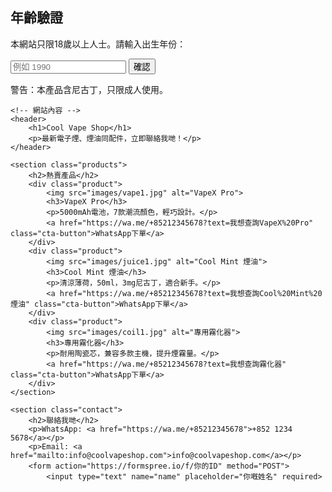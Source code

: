 <!DOCTYPE html>
<html lang="zh-HK">
<head>
    <meta charset="UTF-8">
    <meta name="viewport" content="width=device-width, initial-scale=1.0">
    <title>Cool Vape Shop</title>
    <link rel="stylesheet" href="styles.css">
    <script src="script.js" defer></script>
</head>
<body>
    <!-- 年齡驗證彈窗 -->
    <div id="age-verification" class="modal">
        <div class="modal-content">
            <h2>年齡驗證</h2>
            <p>本網站只限18歲以上人士。請輸入出生年份：</p>
            <input type="number" id="birth-year" placeholder="例如 1990">
            <button onclick="verifyAge()">確認</button>
            <p>警告：本產品含尼古丁，只限成人使用。</p>
        </div>
    </div>

    <!-- 網站內容 -->
    <header>
        <h1>Cool Vape Shop</h1>
        <p>最新電子煙、煙油同配件，立即聯絡我哋！</p>
    </header>

    <section class="products">
        <h2>熱賣產品</h2>
        <div class="product">
            <img src="images/vape1.jpg" alt="VapeX Pro">
            <h3>VapeX Pro</h3>
            <p>5000mAh電池，7款潮流顏色，輕巧設計。</p>
            <a href="https://wa.me/+85212345678?text=我想查詢VapeX%20Pro" class="cta-button">WhatsApp下單</a>
        </div>
        <div class="product">
            <img src="images/juice1.jpg" alt="Cool Mint 煙油">
            <h3>Cool Mint 煙油</h3>
            <p>清涼薄荷，50ml，3mg尼古丁，適合新手。</p>
            <a href="https://wa.me/+85212345678?text=我想查詢Cool%20Mint%20煙油" class="cta-button">WhatsApp下單</a>
        </div>
        <div class="product">
            <img src="images/coil1.jpg" alt="專用霧化器">
            <h3>專用霧化器</h3>
            <p>耐用陶瓷芯，兼容多款主機，提升煙霧量。</p>
            <a href="https://wa.me/+85212345678?text=我想查詢霧化器" class="cta-button">WhatsApp下單</a>
        </div>
    </section>

    <section class="contact">
        <h2>聯絡我哋</h2>
        <p>WhatsApp: <a href="https://wa.me/+85212345678">+852 1234 5678</a></p>
        <p>Email: <a href="mailto:info@coolvapeshop.com">info@coolvapeshop.com</a></p>
        <form action="https://formspree.io/f/你的ID" method="POST">
            <input type="text" name="name" placeholder="你嘅姓名" required>
